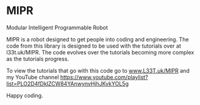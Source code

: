 # MIPR
Modular Intelligent Programmable Robot

MIPR is a robot designed to get people into coding and engineering. The code from this library is designed to be used with the tutorials over at l33t.uk/MIPR. 
The code evolves over the tutorials becoming more complex as the tutorials progress. 

To view the tutorials that go with this code go to www.L33T.uk/MIPR and my YouTube channel https://www.youtube.com/playlist?list=PLO2D4fDkIZCW84YAnwynvHjhJKvkYOL5g
  
Happy coding.
